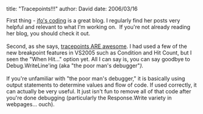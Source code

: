 
title: "Tracepoints!!!"
author: David
date: 2006/03/16

First thing - <a href="http://blogs.msdn.com/jfoscoding/">jfo's coding</a> is a great blog. I regularly find her posts very helpful and relevant to what I'm working on.&nbsp; If you're not already reading her blog, you should check it out.<br /><br />Second, as she says, <a href="http://blogs.msdn.com/jfoscoding/archive/2006/03/16/553420.aspx">tracepoints ARE awesome</a>. I had used a few of the new breakpoint features in VS2005 such as Condition and Hit Count, but I seen the "When Hit..." option yet. All I can say is, you can say goodbye to Debug.WriteLine'ing (aka "the poor man's debugger"*).<br /><br /><b>*</b> If you're unfamiliar with "the poor man's debugger," it is basically using output statements to determine values and flow of code. If used correctly, it can actually be very useful. It just isn't fun to remove all of that code after you're done debugging (particularly the Response.Write variety in webpages... ouch).<br />
